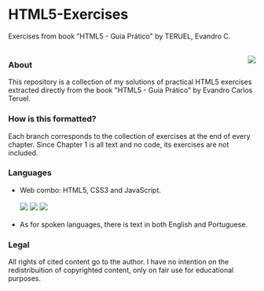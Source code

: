 # HTML5-Exercises
Exercises from book "HTML5 - Guia Prático" by TERUEL, Evandro C. <br> <br>

<img align="right" src="http://img.loja.editorasaraiva.com.br/167011-500-0.jpg">

### About
This repository is a collection of my solutions of practical HTML5 exercises extracted directly from the book "HTML5 - Guia Prático" by Evandro Carlos Teruel.

### How is this formatted?
Each branch corresponds to the collection of exercises at the end of every chapter. Since Chapter 1 is all text and no code, its exercises are not included.

### Languages
  - Web combo: HTML5, CSS3 and JavaScript. <br> <br>
  <a href="HTML"><img src="https://img.shields.io/badge/HTML5-E34F26?style=for-the-badge&logo=html5&logoColor=white"></a>
  <a href="CSS"><img src="https://img.shields.io/badge/CSS3-1572B6?style=for-the-badge&logo=css3&logoColor=white"></a>
  <a href="JavaScript"><img src="https://img.shields.io/badge/JavaScript-323330?style=for-the-badge&logo=javascript&logoColor=F7DF1E"></a> <br> <br>
  - As for spoken languages, there is text in both English and Portuguese.

### Legal 
All rights of cited content go to the author. I have no intention on the redistribuition of copyrighted content, only on fair use for educational purposes.
